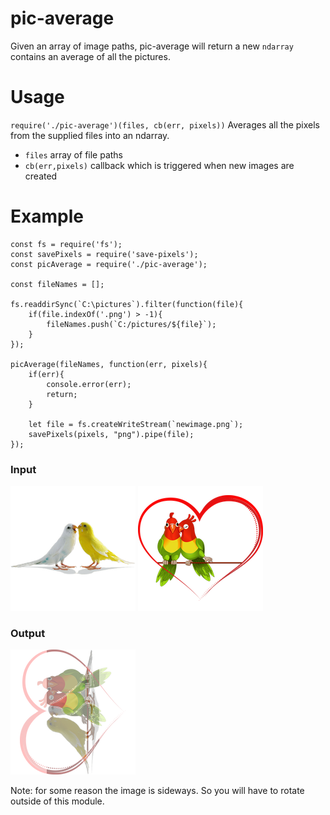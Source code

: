 pic-average
==========
Given an array of image paths, pic-average will return a new `ndarray` contains an average of all the pictures.

Usage
=========
`require('./pic-average')(files, cb(err, pixels))`
Averages all the pixels from the supplied files into an ndarray.
* `files` array of file paths
* `cb(err,pixels)` callback which is triggered when new images are created 

Example
==========
```
const fs = require('fs');
const savePixels = require('save-pixels');
const picAverage = require('./pic-average');

const fileNames = [];

fs.readdirSync(`C:\pictures`).filter(function(file){
    if(file.indexOf('.png') > -1){
        fileNames.push(`C:/pictures/${file}`);
    }
});

picAverage(fileNames, function(err, pixels){
    if(err){
        console.error(err);
        return;
    }

    let file = fs.createWriteStream(`newimage.png`);
    savePixels(pixels, "png").pipe(file);
});

```

### Input
![Example Input 1](/test/pic1.png)
![Example Input 2](/test/pic2.png)

### Output
![Example Output](/test/test.png)

Note: for some reason the image is sideways. So you will have to rotate outside of this module.
